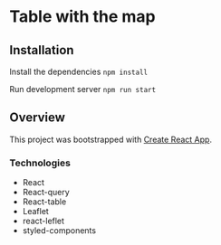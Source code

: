 # Table with the map




## Installation

Install the dependencies `npm install`

Run development server `npm run start`


## Overview 

This project was bootstrapped with [Create React App](https://github.com/facebook/create-react-app).


### Technologies

* React 
* React-query
* React-table
* Leaflet
* react-leflet
* styled-components